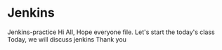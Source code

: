 # Jenkins
Jenkins-practice
Hi All, Hope everyone file.
Let's start the today's class
Today, we will discuss jenkins
Thank you
